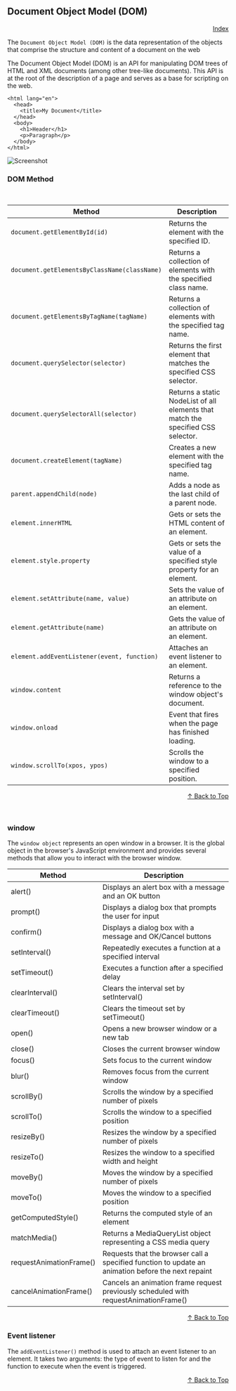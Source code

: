 <h2>Document Object Model (DOM)</h2>
<p align='right'><a href="https://github.com/nrjp/javascript">Index</a></p>

The `Document Object Model (DOM)` is the data representation of the objects that comprise the structure and content of a document on the web

The Document Object Model (DOM) is an API for manipulating DOM trees of HTML and XML documents (among other tree-like documents). This API is at the root of the description of a page and serves as a base for scripting on the web.

```
<html lang="en">
  <head>
    <title>My Document</title>
  </head>
  <body>
    <h1>Header</h1>
    <p>Paragraph</p>
  </body>
</html>
```
![Screenshot](https://developer.mozilla.org/en-US/docs/Web/API/Document_object_model/Using_the_Document_Object_Model/using_the_w3c_dom_level_1_core-doctree.jpg)

<h3>DOM Method</h3>
<br />

| Method | Description |
|--------|-------------|
| `document.getElementById(id)` | Returns the element with the specified ID. |
| `document.getElementsByClassName(className)` | Returns a collection of elements with the specified class name. |
| `document.getElementsByTagName(tagName)` | Returns a collection of elements with the specified tag name. |
| `document.querySelector(selector)` | Returns the first element that matches the specified CSS selector. |
| `document.querySelectorAll(selector)` | Returns a static NodeList of all elements that match the specified CSS selector. |
| `document.createElement(tagName)` | Creates a new element with the specified tag name. |
| `parent.appendChild(node)` | Adds a node as the last child of a parent node. |
| `element.innerHTML` | Gets or sets the HTML content of an element. |
| `element.style.property` | Gets or sets the value of a specified style property for an element. |
| `element.setAttribute(name, value)` | Sets the value of an attribute on an element. |
| `element.getAttribute(name)` | Gets the value of an attribute on an element. |
| `element.addEventListener(event, function)` | Attaches an event listener to an element. |
| `window.content` | Returns a reference to the window object's document. |
| `window.onload` | Event that fires when the page has finished loading. |
| `window.scrollTo(xpos, ypos)` | Scrolls the window to a specified position. |

<p align='right'><a href="#top">&#8593; Back to Top</a></p>

<br />

<h3>window</h3>

The `window object` represents an open window in a browser. It is the global object in the browser's JavaScript environment and provides several methods that allow you to interact with the browser window.

|Method         	| Description | 
|-------------------|-------------|
| alert()	        | Displays an alert box with a message and an OK button |
| prompt()	        | Displays a dialog box that prompts the user for input |
| confirm()	        | Displays a dialog box with a message and OK/Cancel buttons |
| setInterval()	    | Repeatedly executes a function at a specified interval |
| setTimeout()	    | Executes a function after a specified delay |
| clearInterval()	    | Clears the interval set by setInterval() |
| clearTimeout()	    | Clears the timeout set by setTimeout() |
| open()	            | Opens a new browser window or a new tab |
| close()	            | Closes the current browser window |
| focus()	            | Sets focus to the current window |
| blur()	            | Removes focus from the current window |
| scrollBy()	        | Scrolls the window by a specified number of pixels |
| scrollTo()	        | Scrolls the window to a specified position |
| resizeBy()	        | Resizes the window by a specified number of pixels |
| resizeTo()      	| Resizes the window to a specified width and height |
| moveBy()	        | Moves the window by a specified number of pixels |
| moveTo()	        | Moves the window to a specified position |
| getComputedStyle()	| Returns the computed style of an element |
| matchMedia()	    | Returns a MediaQueryList object representing a CSS media query |
| requestAnimationFrame()	| Requests that the browser call a specified function to update an animation before the next repaint |
| cancelAnimationFrame()	| Cancels an animation frame request previously scheduled with requestAnimationFrame() |


<p align='right'><a href="#top">&#8593; Back to Top</a></p>

<h3>Event listener</h3>

The `addEventListener()` method is used to attach an event listener to an element. It takes two arguments: the type of event to listen for and the function to execute when the event is triggered.

<p align='right'><a href="#top">&#8593; Back to Top</a></p>
